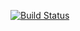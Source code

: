 [![Build Status](https://travis-ci.org/Ronin52/marvel.svg?branch=master)](https://travis-ci.org/Ronin52/marvel)